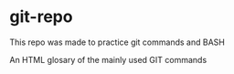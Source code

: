 # git-repo
This repo was made to practice git commands and BASH

An HTML glosary of the mainly used GIT commands
